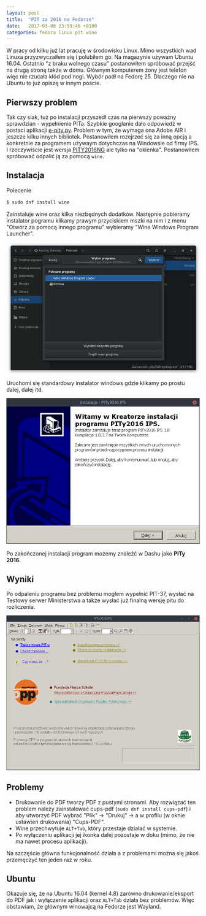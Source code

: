 ```yaml
---
layout: post
title:  "PIT za 2016 na Fedorze"
date:   2017-03-08 23:59:46 +0100
categories: fedora linux pit wine
---
```

W pracy od kilku już lat pracuję w środowisku Linux. Mimo wszystkich wad Linuxa
przyzwyczaiłem się i polubiłem go. Na magazynie używam Ubuntu 16.04. Ostatnio
"z braku wolnego czasu" postanowiłem spróbować przejść na drugą stronę także w
domu. Głównym komputerem żony jest telefon więc nie rzucała kłód pod nogi.
Wybór padł na Fedorę 25. Dlaczego nie na Ubuntu to już opiszę w innym poście.

## Pierwszy problem
Tak czy siak, tuż po instalacji przyszedł czas na pierwszy poważny sprawdzian -
wypełnienie PITa. Szybkie googlanie dało odpowiedź w postaci aplikacji
[e-pity.py](https://www.e-pity.pl/pobierz_darmowy_program/). Problem w tym, że
wymaga ona Adobe AIR i jeszcze kilku innych bibliotek. Postanowiłem rozejrzeć się
za inną opcją a konkretnie za programem używaym dotychczas na Windowsie od
firmy IPS. I rzeczywiście jest wersja [PITY2016NG](http://www.ips-infor.com.pl/index.php?ml=1&mg=3)
ale tylko na "okienka". Postanowiłem spróbować odpalić ją za pomocą `wine`.

## Instalacja
Polecenie

```bash
$ sudo dnf install wine
```

Zainstaluje wine oraz kilka niezbędnych dodatków. Następnie pobieramy instalator pogramu
klikamy prawym przyciskiem mszki na nim i z menu "Otwórz za pomocą innego programu"
wybieramy "Wine Windows Program Launcher".

![Wybór opcji menu](/assets/wine_instalator.png)

Uruchomi się standardowy instalator windows gdzie klikamy po prostu dalej, dalej itd.

![Kreator instalacji PITy 2016 IPS](/assets/kreator_instalacji_pity_ips.png)

Po zakończonej instalacji program możemy znaleźć w Dashu jako **PITy 2016**.

## Wyniki

Po odpaleniu programu bez problemu mogłem wypełnić PIT-37, wysłać na Testowy serwer
Ministerstwa a także wysłać już finalną wersję pitu do rozliczenia.

![Okno programu PITy 2016](/assets/pity2016_ips.png)

## Problemy

* Drukowanie do PDF tworzy PDF z pustymi stronami. Aby rozwiązać ten problem
należy zainstalować cups-pdf (`sudo dnf install cups-pdf`) i aby utworzyć PDF wybrać "Plik" -> "Drukuj" ->
a w profilu (w oknie ustawień drukowania) "Cups-PDF".
* Wine przechwytuje `ALT+Tab`, który przestaje działać w systemie.
* Po wyłączeniu aplikacji jej ikonka dalej pozostaje w doku (mimo, że nie ma nawet
  procesu aplikacji).

Na szczęście główna funkcjonalność działa a z problemami można się jakoś przemęczyć ten jeden raz w roku.

## Ubuntu
Okazuje się, że na Ubuntu 16.04 (kernel 4.8) zarówno drukowanie/eksport do PDF jak i wyłączenie
aplikacji oraz `ALT+Tab` działa bez problemów. Więc obstawiam, że głównym winowajcą na Fedorze jest
Wayland.
